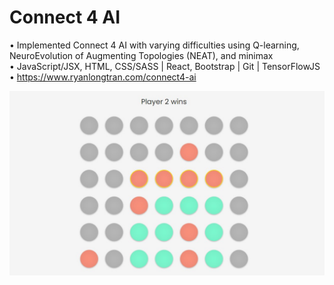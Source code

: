 # Connect 4 AI

• Implemented Connect 4 AI with varying difficulties using Q-learning, NeuroEvolution of Augmenting Topologies (NEAT), and minimax  
• JavaScript/JSX, HTML, CSS/SASS | React, Bootstrap | Git | TensorFlowJS  
• https://www.ryanlongtran.com/connect4-ai

![Image of app](https://raw.githubusercontent.com/ryantran2165/ryantran2165.github.io/source/src/assets/images/connect4_ai.jpg)
